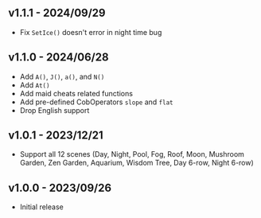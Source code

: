 ## v1.1.1 - 2024/09/29

- Fix `SetIce()` doesn't error in night time bug

## v1.1.0 - 2024/06/28

- Add `A()`, `J()`, `a()`, and `N()`
- Add `At()`
- Add maid cheats related functions
- Add pre-defined CobOperators `slope` and `flat`
- Drop English support

## v1.0.1 - 2023/12/21

- Support all 12 scenes (Day, Night, Pool, Fog, Roof, Moon, Mushroom Garden, Zen Garden, Aquarium, Wisdom Tree, Day 6-row, Night 6-row)

## v1.0.0 - 2023/09/26

- Initial release